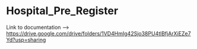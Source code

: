 # Hospital_Pre_Register
Link to documentation --> https://drive.google.com/drive/folders/1VD4HmIg42Sjo38PU4tlBfjArXiEZe7Yd?usp=sharing

